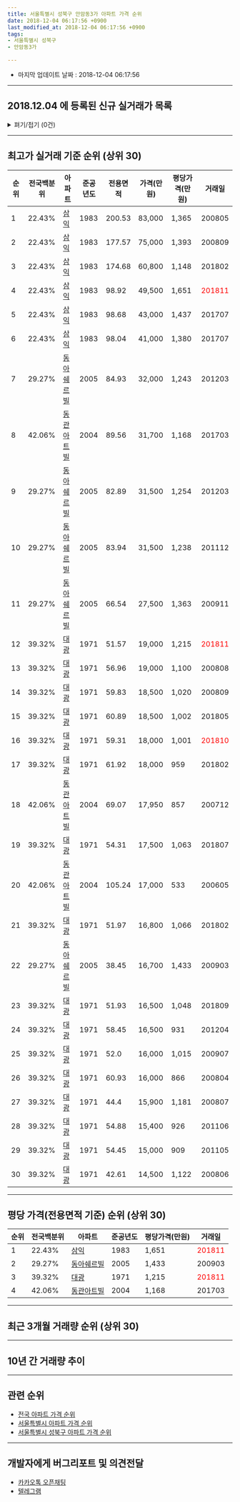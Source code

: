 ```yaml
---
title: 서울특별시 성북구 안암동3가 아파트 가격 순위
date: 2018-12-04 06:17:56 +0900
last_modified_at: 2018-12-04 06:17:56 +0900
tags:
- 서울특별시 성북구
- 안암동3가

---
```


* 마지막 업데이트 날짜 : 2018-12-04 06:17:56

---

## 2018.12.04 에 등록된 신규 실거래가 목록

<details>
<summary>펴기/접기 (0건)</summary>
<div markdown="1">

|아파트|전국백분위|준공년도|전용면적|가격(만원)|평당가격(만원)|거래일|
|---|---|---|---|---|---|---|
|없음|||||||


</div>
</details>

---

## 최고가 실거래 기준 순위 (상위 30)


|순위|전국백분위|아파트|준공년도|전용면적|가격(만원)|평당가격(만원)|거래일|
|---|---|---|---|---|---|---|---|
|1|22.43%|[삼익](https://search.naver.com/search.naver?query=%EC%84%9C%EC%9A%B8%ED%8A%B9%EB%B3%84%EC%8B%9C+%EC%84%B1%EB%B6%81%EA%B5%AC+%EC%95%88%EC%95%94%EB%8F%993%EA%B0%80+%EC%82%BC%EC%9D%B5)|1983|200.53|83,000|1,365|200805|
|2|22.43%|[삼익](https://search.naver.com/search.naver?query=%EC%84%9C%EC%9A%B8%ED%8A%B9%EB%B3%84%EC%8B%9C+%EC%84%B1%EB%B6%81%EA%B5%AC+%EC%95%88%EC%95%94%EB%8F%993%EA%B0%80+%EC%82%BC%EC%9D%B5)|1983|177.57|75,000|1,393|200809|
|3|22.43%|[삼익](https://search.naver.com/search.naver?query=%EC%84%9C%EC%9A%B8%ED%8A%B9%EB%B3%84%EC%8B%9C+%EC%84%B1%EB%B6%81%EA%B5%AC+%EC%95%88%EC%95%94%EB%8F%993%EA%B0%80+%EC%82%BC%EC%9D%B5)|1983|174.68|60,800|1,148|201802|
|4|22.43%|[삼익](https://search.naver.com/search.naver?query=%EC%84%9C%EC%9A%B8%ED%8A%B9%EB%B3%84%EC%8B%9C+%EC%84%B1%EB%B6%81%EA%B5%AC+%EC%95%88%EC%95%94%EB%8F%993%EA%B0%80+%EC%82%BC%EC%9D%B5)|1983|98.92|49,500|1,651|<span style="color:red">201811</span>|
|5|22.43%|[삼익](https://search.naver.com/search.naver?query=%EC%84%9C%EC%9A%B8%ED%8A%B9%EB%B3%84%EC%8B%9C+%EC%84%B1%EB%B6%81%EA%B5%AC+%EC%95%88%EC%95%94%EB%8F%993%EA%B0%80+%EC%82%BC%EC%9D%B5)|1983|98.68|43,000|1,437|201707|
|6|22.43%|[삼익](https://search.naver.com/search.naver?query=%EC%84%9C%EC%9A%B8%ED%8A%B9%EB%B3%84%EC%8B%9C+%EC%84%B1%EB%B6%81%EA%B5%AC+%EC%95%88%EC%95%94%EB%8F%993%EA%B0%80+%EC%82%BC%EC%9D%B5)|1983|98.04|41,000|1,380|201707|
|7|29.27%|[동아쉐르빌](https://search.naver.com/search.naver?query=%EC%84%9C%EC%9A%B8%ED%8A%B9%EB%B3%84%EC%8B%9C+%EC%84%B1%EB%B6%81%EA%B5%AC+%EC%95%88%EC%95%94%EB%8F%993%EA%B0%80+%EB%8F%99%EC%95%84%EC%89%90%EB%A5%B4%EB%B9%8C)|2005|84.93|32,000|1,243|201203|
|8|42.06%|[동관아트빌](https://search.naver.com/search.naver?query=%EC%84%9C%EC%9A%B8%ED%8A%B9%EB%B3%84%EC%8B%9C+%EC%84%B1%EB%B6%81%EA%B5%AC+%EC%95%88%EC%95%94%EB%8F%993%EA%B0%80+%EB%8F%99%EA%B4%80%EC%95%84%ED%8A%B8%EB%B9%8C)|2004|89.56|31,700|1,168|201703|
|9|29.27%|[동아쉐르빌](https://search.naver.com/search.naver?query=%EC%84%9C%EC%9A%B8%ED%8A%B9%EB%B3%84%EC%8B%9C+%EC%84%B1%EB%B6%81%EA%B5%AC+%EC%95%88%EC%95%94%EB%8F%993%EA%B0%80+%EB%8F%99%EC%95%84%EC%89%90%EB%A5%B4%EB%B9%8C)|2005|82.89|31,500|1,254|201203|
|10|29.27%|[동아쉐르빌](https://search.naver.com/search.naver?query=%EC%84%9C%EC%9A%B8%ED%8A%B9%EB%B3%84%EC%8B%9C+%EC%84%B1%EB%B6%81%EA%B5%AC+%EC%95%88%EC%95%94%EB%8F%993%EA%B0%80+%EB%8F%99%EC%95%84%EC%89%90%EB%A5%B4%EB%B9%8C)|2005|83.94|31,500|1,238|201112|
|11|29.27%|[동아쉐르빌](https://search.naver.com/search.naver?query=%EC%84%9C%EC%9A%B8%ED%8A%B9%EB%B3%84%EC%8B%9C+%EC%84%B1%EB%B6%81%EA%B5%AC+%EC%95%88%EC%95%94%EB%8F%993%EA%B0%80+%EB%8F%99%EC%95%84%EC%89%90%EB%A5%B4%EB%B9%8C)|2005|66.54|27,500|1,363|200911|
|12|39.32%|[대광](https://search.naver.com/search.naver?query=%EC%84%9C%EC%9A%B8%ED%8A%B9%EB%B3%84%EC%8B%9C+%EC%84%B1%EB%B6%81%EA%B5%AC+%EC%95%88%EC%95%94%EB%8F%993%EA%B0%80+%EB%8C%80%EA%B4%91)|1971|51.57|19,000|1,215|<span style="color:red">201811</span>|
|13|39.32%|[대광](https://search.naver.com/search.naver?query=%EC%84%9C%EC%9A%B8%ED%8A%B9%EB%B3%84%EC%8B%9C+%EC%84%B1%EB%B6%81%EA%B5%AC+%EC%95%88%EC%95%94%EB%8F%993%EA%B0%80+%EB%8C%80%EA%B4%91)|1971|56.96|19,000|1,100|200808|
|14|39.32%|[대광](https://search.naver.com/search.naver?query=%EC%84%9C%EC%9A%B8%ED%8A%B9%EB%B3%84%EC%8B%9C+%EC%84%B1%EB%B6%81%EA%B5%AC+%EC%95%88%EC%95%94%EB%8F%993%EA%B0%80+%EB%8C%80%EA%B4%91)|1971|59.83|18,500|1,020|200809|
|15|39.32%|[대광](https://search.naver.com/search.naver?query=%EC%84%9C%EC%9A%B8%ED%8A%B9%EB%B3%84%EC%8B%9C+%EC%84%B1%EB%B6%81%EA%B5%AC+%EC%95%88%EC%95%94%EB%8F%993%EA%B0%80+%EB%8C%80%EA%B4%91)|1971|60.89|18,500|1,002|201805|
|16|39.32%|[대광](https://search.naver.com/search.naver?query=%EC%84%9C%EC%9A%B8%ED%8A%B9%EB%B3%84%EC%8B%9C+%EC%84%B1%EB%B6%81%EA%B5%AC+%EC%95%88%EC%95%94%EB%8F%993%EA%B0%80+%EB%8C%80%EA%B4%91)|1971|59.31|18,000|1,001|<span style="color:red">201810</span>|
|17|39.32%|[대광](https://search.naver.com/search.naver?query=%EC%84%9C%EC%9A%B8%ED%8A%B9%EB%B3%84%EC%8B%9C+%EC%84%B1%EB%B6%81%EA%B5%AC+%EC%95%88%EC%95%94%EB%8F%993%EA%B0%80+%EB%8C%80%EA%B4%91)|1971|61.92|18,000|959|201802|
|18|42.06%|[동관아트빌](https://search.naver.com/search.naver?query=%EC%84%9C%EC%9A%B8%ED%8A%B9%EB%B3%84%EC%8B%9C+%EC%84%B1%EB%B6%81%EA%B5%AC+%EC%95%88%EC%95%94%EB%8F%993%EA%B0%80+%EB%8F%99%EA%B4%80%EC%95%84%ED%8A%B8%EB%B9%8C)|2004|69.07|17,950|857|200712|
|19|39.32%|[대광](https://search.naver.com/search.naver?query=%EC%84%9C%EC%9A%B8%ED%8A%B9%EB%B3%84%EC%8B%9C+%EC%84%B1%EB%B6%81%EA%B5%AC+%EC%95%88%EC%95%94%EB%8F%993%EA%B0%80+%EB%8C%80%EA%B4%91)|1971|54.31|17,500|1,063|201807|
|20|42.06%|[동관아트빌](https://search.naver.com/search.naver?query=%EC%84%9C%EC%9A%B8%ED%8A%B9%EB%B3%84%EC%8B%9C+%EC%84%B1%EB%B6%81%EA%B5%AC+%EC%95%88%EC%95%94%EB%8F%993%EA%B0%80+%EB%8F%99%EA%B4%80%EC%95%84%ED%8A%B8%EB%B9%8C)|2004|105.24|17,000|533|200605|
|21|39.32%|[대광](https://search.naver.com/search.naver?query=%EC%84%9C%EC%9A%B8%ED%8A%B9%EB%B3%84%EC%8B%9C+%EC%84%B1%EB%B6%81%EA%B5%AC+%EC%95%88%EC%95%94%EB%8F%993%EA%B0%80+%EB%8C%80%EA%B4%91)|1971|51.97|16,800|1,066|201802|
|22|29.27%|[동아쉐르빌](https://search.naver.com/search.naver?query=%EC%84%9C%EC%9A%B8%ED%8A%B9%EB%B3%84%EC%8B%9C+%EC%84%B1%EB%B6%81%EA%B5%AC+%EC%95%88%EC%95%94%EB%8F%993%EA%B0%80+%EB%8F%99%EC%95%84%EC%89%90%EB%A5%B4%EB%B9%8C)|2005|38.45|16,700|1,433|200903|
|23|39.32%|[대광](https://search.naver.com/search.naver?query=%EC%84%9C%EC%9A%B8%ED%8A%B9%EB%B3%84%EC%8B%9C+%EC%84%B1%EB%B6%81%EA%B5%AC+%EC%95%88%EC%95%94%EB%8F%993%EA%B0%80+%EB%8C%80%EA%B4%91)|1971|51.93|16,500|1,048|201809|
|24|39.32%|[대광](https://search.naver.com/search.naver?query=%EC%84%9C%EC%9A%B8%ED%8A%B9%EB%B3%84%EC%8B%9C+%EC%84%B1%EB%B6%81%EA%B5%AC+%EC%95%88%EC%95%94%EB%8F%993%EA%B0%80+%EB%8C%80%EA%B4%91)|1971|58.45|16,500|931|201204|
|25|39.32%|[대광](https://search.naver.com/search.naver?query=%EC%84%9C%EC%9A%B8%ED%8A%B9%EB%B3%84%EC%8B%9C+%EC%84%B1%EB%B6%81%EA%B5%AC+%EC%95%88%EC%95%94%EB%8F%993%EA%B0%80+%EB%8C%80%EA%B4%91)|1971|52.0|16,000|1,015|200907|
|26|39.32%|[대광](https://search.naver.com/search.naver?query=%EC%84%9C%EC%9A%B8%ED%8A%B9%EB%B3%84%EC%8B%9C+%EC%84%B1%EB%B6%81%EA%B5%AC+%EC%95%88%EC%95%94%EB%8F%993%EA%B0%80+%EB%8C%80%EA%B4%91)|1971|60.93|16,000|866|200804|
|27|39.32%|[대광](https://search.naver.com/search.naver?query=%EC%84%9C%EC%9A%B8%ED%8A%B9%EB%B3%84%EC%8B%9C+%EC%84%B1%EB%B6%81%EA%B5%AC+%EC%95%88%EC%95%94%EB%8F%993%EA%B0%80+%EB%8C%80%EA%B4%91)|1971|44.4|15,900|1,181|200807|
|28|39.32%|[대광](https://search.naver.com/search.naver?query=%EC%84%9C%EC%9A%B8%ED%8A%B9%EB%B3%84%EC%8B%9C+%EC%84%B1%EB%B6%81%EA%B5%AC+%EC%95%88%EC%95%94%EB%8F%993%EA%B0%80+%EB%8C%80%EA%B4%91)|1971|54.88|15,400|926|201106|
|29|39.32%|[대광](https://search.naver.com/search.naver?query=%EC%84%9C%EC%9A%B8%ED%8A%B9%EB%B3%84%EC%8B%9C+%EC%84%B1%EB%B6%81%EA%B5%AC+%EC%95%88%EC%95%94%EB%8F%993%EA%B0%80+%EB%8C%80%EA%B4%91)|1971|54.45|15,000|909|201105|
|30|39.32%|[대광](https://search.naver.com/search.naver?query=%EC%84%9C%EC%9A%B8%ED%8A%B9%EB%B3%84%EC%8B%9C+%EC%84%B1%EB%B6%81%EA%B5%AC+%EC%95%88%EC%95%94%EB%8F%993%EA%B0%80+%EB%8C%80%EA%B4%91)|1971|42.61|14,500|1,122|200806|


---

## 평당 가격(전용면적 기준) 순위 (상위 30)


|순위|전국백분위|아파트|준공년도|평당가격(만원)|거래일|
|---|---|---|---|---|---|
|1|22.43%|[삼익](https://search.naver.com/search.naver?query=%EC%84%9C%EC%9A%B8%ED%8A%B9%EB%B3%84%EC%8B%9C+%EC%84%B1%EB%B6%81%EA%B5%AC+%EC%95%88%EC%95%94%EB%8F%993%EA%B0%80+%EC%82%BC%EC%9D%B5)|1983|1,651|<span style="color:red">201811</span>|
|2|29.27%|[동아쉐르빌](https://search.naver.com/search.naver?query=%EC%84%9C%EC%9A%B8%ED%8A%B9%EB%B3%84%EC%8B%9C+%EC%84%B1%EB%B6%81%EA%B5%AC+%EC%95%88%EC%95%94%EB%8F%993%EA%B0%80+%EB%8F%99%EC%95%84%EC%89%90%EB%A5%B4%EB%B9%8C)|2005|1,433|200903|
|3|39.32%|[대광](https://search.naver.com/search.naver?query=%EC%84%9C%EC%9A%B8%ED%8A%B9%EB%B3%84%EC%8B%9C+%EC%84%B1%EB%B6%81%EA%B5%AC+%EC%95%88%EC%95%94%EB%8F%993%EA%B0%80+%EB%8C%80%EA%B4%91)|1971|1,215|<span style="color:red">201811</span>|
|4|42.06%|[동관아트빌](https://search.naver.com/search.naver?query=%EC%84%9C%EC%9A%B8%ED%8A%B9%EB%B3%84%EC%8B%9C+%EC%84%B1%EB%B6%81%EA%B5%AC+%EC%95%88%EC%95%94%EB%8F%993%EA%B0%80+%EB%8F%99%EA%B4%80%EC%95%84%ED%8A%B8%EB%B9%8C)|2004|1,168|201703|


---

## 최근 3개월 거래량 순위 (상위 30)


<div style="width:100%;">
    <canvas id="deal_count_ranking" height="250"></canvas>
</div>


<script>
new Chart(document.getElementById("deal_count_ranking"), {
    type: 'horizontalBar',
    data: {
        labels: ['대광', '삼익'],
        datasets: [{
            label: '실거래 수',
            data: [4, 1],
            borderColor: "rgba(255, 0, 128, 1)",
            backgroundColor: "rgba(255, 0, 128, 0.5)",
            fill: false,
        }]
    },
    options: {
        responsive: true,
        title: {
            display: true,
            text: '최근 3개월 거래량 순위'
        },
        tooltips: {
            mode: 'index',
            intersect: false,
            callbacks: {
                title: function(tooltipItems, data) {
                    return "실거래 수:";
                },
                label: function(tooltipItem, data) {
                    return data.labels[tooltipItem.index] + ": " + tooltipItem.xLabel;
                }
            }
        },
        hover: {
            mode: 'nearest',
            intersect: true
        },
        scales: {
            xAxes: [{
                display: true,
                scaleLabel: {
                    display: true,
                    labelString: '실거래 수'
                },
                ticks: {
                    suggestedMin: 0,
                }
            }],
            yAxes: [{
                display: true,
                ticks: {
                    autoSkip: false,
                    callback: function(value, index, values) {
                        if (value.length > 15)
                            return value.substr(0, 13) + "...";
                        else
                            return value;
                    }
                },
                scaleLabel: {
                    display: false,
                }
            }]
        }
    }
});

</script>


---

## 10년 간 거래량 추이


<div style="width:100%;">
    <canvas id="deal_progress" height="250"></canvas>
</div>

<script>
new Chart(document.getElementById("deal_progress"), {
    type: 'line',
    data: {
        labels: ['200812','200901','200902','200903','200904','200905','200906','200907','200908','200909','200910','200911','200912','201001','201002','201003','201004','201005','201006','201007','201008','201009','201010','201011','201012','201101','201102','201103','201104','201105','201106','201107','201108','201109','201110','201111','201112','201201','201202','201203','201204','201205','201206','201207','201208','201209','201210','201211','201212','201301','201302','201303','201304','201305','201306','201307','201308','201309','201310','201311','201312','201401','201402','201403','201404','201405','201406','201407','201408','201409','201410','201411','201412','201501','201502','201503','201504','201505','201506','201507','201508','201509','201510','201511','201512','201601','201602','201603','201604','201605','201606','201607','201608','201609','201610','201611','201612','201701','201702','201703','201704','201705','201706','201707','201708','201709','201710','201711','201712','201801','201802','201803','201804','201805','201806','201807','201808','201809','201810','201811','201812'],
        datasets: [{
            label: '실거래 수',
            pointRadius: 1,
            data: [0, 0, 1, 4, 3, 2, 1, 3, 3, 1, 3, 3, 1, 1, 1, 1, 3, 0, 0, 1, 0, 1, 1, 2, 1, 0, 1, 3, 0, 2, 2, 2, 2, 1, 1, 2, 2, 0, 0, 5, 4, 1, 1, 1, 1, 1, 0, 1, 1, 2, 0, 3, 3, 1, 2, 1, 1, 0, 3, 5, 0, 3, 3, 1, 4, 4, 3, 3, 3, 3, 4, 2, 1, 5, 3, 3, 4, 4, 5, 5, 2, 2, 3, 3, 0, 3, 2, 2, 2, 2, 5, 0, 5, 6, 3, 5, 3, 1, 5, 3, 0, 1, 3, 6, 2, 1, 4, 2, 2, 6, 8, 2, 4, 2, 1, 3, 5, 7, 2, 3, 0],
            borderColor: "rgba(255, 201, 14, 1)",
            backgroundColor: "rgba(255, 201, 14, 0.5)",
            fill: true,
        }]
    },
    options: {
        responsive: true,
        title: {
            display: true,
            text: '10년간 거래량 추이'
        },
        tooltips: {
            mode: 'index',
            intersect: false,
        },
        hover: {
            mode: 'nearest',
            intersect: true
        },
        scales: {
            xAxes: [{
                display: true,
                scaleLabel: {
                    display: true,
                    labelString: '년/월'
                }
            }],
            yAxes: [{
                display: true,
                ticks: {
                    suggestedMin: 0,
                },
                scaleLabel: {
                    display: true,
                    labelString: '실거래 수'
                }
            }]
        }
    }
});

</script>


---

## 관련 순위

- [전국 아파트 가격 순위](https://inasie.github.io/apt-ranking/전국)
- [서울특별시 아파트 가격 순위](https://inasie.github.io/apt-ranking/서울특별시)
- [서울특별시 성북구 아파트 가격 순위](https://inasie.github.io/apt-ranking/서울특별시-성북구)


---

## 개발자에게 버그리포트 및 의견전달

- [카카오톡 오픈채팅](https://open.kakao.com/o/gLJUAP4)
- [텔레그램](https://t.me/inasie)

